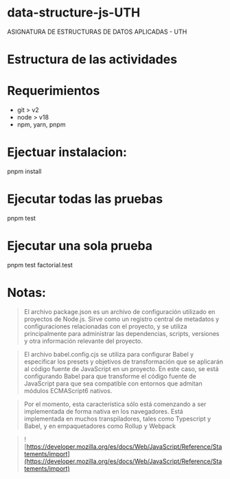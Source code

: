 # data-structure-js-UTH
ASIGNATURA DE ESTRUCTURAS DE DATOS APLICADAS - UTH

# Estructura de las actividades

# Requerimientos
- git > v2
- node > v18
- npm, yarn, pnpm

# Ejectuar instalacion:
pnpm install

# Ejecutar todas las pruebas
pnpm test

# Ejecutar una sola prueba
pnpm test factorial.test

# Notas:
> El archivo package.json es un archivo de configuración utilizado en proyectos de Node.js. Sirve como un registro central de metadatos y configuraciones relacionadas con el proyecto, y se utiliza principalmente para administrar las dependencias, scripts, versiones y otra información relevante del proyecto.

> El archivo babel.config.cjs se utiliza para configurar Babel y especificar los presets y objetivos de transformación que se aplicarán al código fuente de JavaScript en un proyecto. En este caso, se está configurando Babel para que transforme el código fuente de JavaScript para que sea compatible con entornos que admitan módulos ECMAScript6 nativos.

> Por el momento, esta característica sólo está comenzando a ser implementada de forma nativa en los navegadores. Está implementada en muchos transpiladores, tales como Typescript y Babel, y en empaquetadores como Rollup y Webpack

> ![https://developer.mozilla.org/es/docs/Web/JavaScript/Reference/Statements/import](https://developer.mozilla.org/es/docs/Web/JavaScript/Reference/Statements/import)


